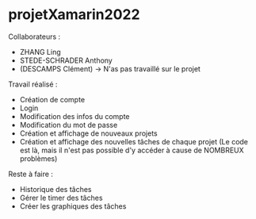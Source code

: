 # projetXamarin2022
Collaborateurs : 
  - ZHANG Ling
  - STEDE-SCHRADER Anthony
  - (DESCAMPS Clément) -> N'as pas travaillé sur le projet
  
Travail réalisé : 
  - Création de compte
  - Login
  - Modification des infos du compte
  - Modification du mot de passe
  - Création et affichage de nouveaux projets
  - Création et affichage des nouvelles tâches de chaque projet (Le code est là, mais il n'est pas possible d'y accéder à cause de NOMBREUX problèmes)

Reste à faire : 
  - Historique des tâches
  - Gérer le timer des tâches
  - Créer les graphiques des tâches
